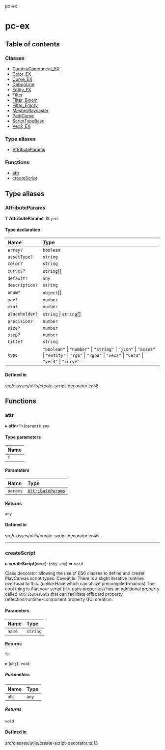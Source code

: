 pc-ex

# pc-ex

## Table of contents

### Classes

- [CameraComponent\_EX](https://github.com/TheFBplus/pc-ex/blob/master/docs/md/classes/CameraComponent_EX.md)
- [Color\_EX](https://github.com/TheFBplus/pc-ex/blob/master/docs/md/classes/Color_EX.md)
- [Curve\_EX](https://github.com/TheFBplus/pc-ex/blob/master/docs/md/classes/Curve_EX.md)
- [DebugLine](https://github.com/TheFBplus/pc-ex/blob/master/docs/md/classes/DebugLine.md)
- [Entity\_EX](https://github.com/TheFBplus/pc-ex/blob/master/docs/md/classes/Entity_EX.md)
- [Filter](https://github.com/TheFBplus/pc-ex/blob/master/docs/md/classes/Filter.md)
- [Filter\_Bloom](https://github.com/TheFBplus/pc-ex/blob/master/docs/md/classes/Filter_Bloom.md)
- [Filter\_Empty](https://github.com/TheFBplus/pc-ex/blob/master/docs/md/classes/Filter_Empty.md)
- [MeshesRaycaster](https://github.com/TheFBplus/pc-ex/blob/master/docs/md/classes/MeshesRaycaster.md)
- [PathCurve](https://github.com/TheFBplus/pc-ex/blob/master/docs/md/classes/PathCurve.md)
- [ScriptTypeBase](https://github.com/TheFBplus/pc-ex/blob/master/docs/md/classes/ScriptTypeBase.md)
- [Vec2\_EX](https://github.com/TheFBplus/pc-ex/blob/master/docs/md/classes/Vec2_EX.md)

### Type aliases

- [AttributeParams](https://github.com/TheFBplus/pc-ex/blob/master/docs/md/README.md#attributeparams)

### Functions

- [attr](https://github.com/TheFBplus/pc-ex/blob/master/docs/md/README.md#attr)
- [createScript](https://github.com/TheFBplus/pc-ex/blob/master/docs/md/README.md#createscript)

## Type aliases

### AttributeParams

Ƭ **AttributeParams**: `Object`

#### Type declaration

| Name | Type |
| :------ | :------ |
| `array?` | `boolean` |
| `assetType?` | `string` |
| `color?` | `string` |
| `curves?` | `string`[] |
| `default?` | `any` |
| `description?` | `string` |
| `enum?` | `object`[] |
| `max?` | `number` |
| `min?` | `number` |
| `placeholder?` | `string` \| `string`[] |
| `precision?` | `number` |
| `size?` | `number` |
| `step?` | `number` |
| `title?` | `string` |
| `type` | ``"boolean"`` \| ``"number"`` \| ``"string"`` \| ``"json"`` \| ``"asset"`` \| ``"entity"`` \| ``"rgb"`` \| ``"rgba"`` \| ``"vec2"`` \| ``"vec3"`` \| ``"vec4"`` \| ``"curve"`` |

#### Defined in

src/classes/utils/create-script-decorator.ts:58

## Functions

### attr

▸ **attr**<`T`\>(`params`): `any`

#### Type parameters

| Name |
| :------ |
| `T` |

#### Parameters

| Name | Type |
| :------ | :------ |
| `params` | [`AttributeParams`](https://github.com/TheFBplus/pc-ex/blob/master/docs/md/README.md#attributeparams) |

#### Returns

`any`

#### Defined in

src/classes/utils/create-script-decorator.ts:46

___

### createScript

▸ **createScript**(`name`): (`obj`: `any`) => `void`

Class decorator allowing the use of ES6 classes
to define and create PlayCanvas script types.
Caveat is: There is a slight iterative runtime overhead to this. (unlike Haxe which can utilize precompiled-macros)
The cool thing is that your script (if it uses properties) has an additional property called `attributesData` that can facilitate offboard property reflection/runtime-component
property GUI creation.

#### Parameters

| Name | Type |
| :------ | :------ |
| `name` | `string` |

#### Returns

`fn`

▸ (`obj`): `void`

##### Parameters

| Name | Type |
| :------ | :------ |
| `obj` | `any` |

##### Returns

`void`

#### Defined in

src/classes/utils/create-script-decorator.ts:13
